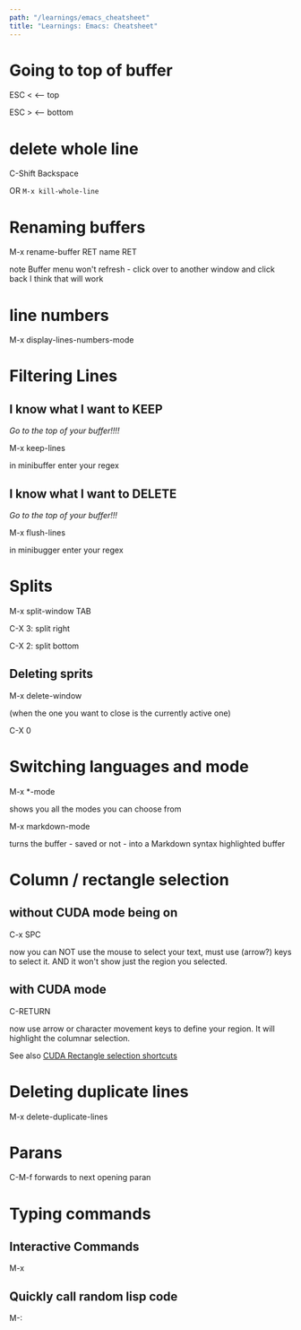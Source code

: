 ```yaml
---
path: "/learnings/emacs_cheatsheet"
title: "Learnings: Emacs: Cheatsheet"
---
```


# Going to top of buffer

ESC <   <-- top

ESC >   <-- bottom

# delete whole line

C-Shift Backspace

OR `M-x kill-whole-line`

# Renaming buffers

M-x rename-buffer RET name RET

note Buffer menu won't refresh - click over to another window and click back I think that will work

# line numbers

M-x display-lines-numbers-mode

# Filtering Lines

## I know what I want to KEEP

*Go to the top of your buffer!!!!*

M-x keep-lines

in minibuffer enter your regex

## I know what I want to DELETE

*Go to the top of your buffer!!!*

M-x flush-lines

in minibugger enter your regex

# Splits

M-x split-window TAB

C-X 3: split right

C-X 2: split bottom

## Deleting sprits

M-x delete-window

(when the one you want to close is the currently active one)

C-X 0


# Switching languages and mode

M-x *-mode

shows you all the modes you can choose from

M-x markdown-mode

turns the buffer - saved or not - into a Markdown syntax highlighted buffer

# Column / rectangle selection

## without CUDA mode being on

C-x SPC

now you can NOT use the mouse to select your text, must use (arrow?) keys to select it. AND it won't show just the region you selected.

## with CUDA mode

C-RETURN

now use arrow or character movement keys to define your region. It will highlight the columnar selection.

See also [CUDA Rectangle selection shortcuts](http://trey-jackson.blogspot.com/2008/10/emacs-tip-26-cua-mode-specifically.html)


# Deleting duplicate lines

M-x delete-duplicate-lines

# Parans

C-M-f forwards to next opening paran

# Typing commands

## Interactive Commands

M-x

## Quickly call random lisp code

M-:


